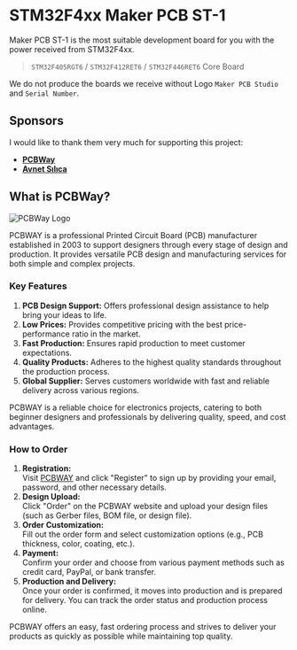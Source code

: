 # STM32F4xx Maker PCB ST-1
Maker PCB ST-1 is the most suitable development board for you with the power received from STM32F4xx.

> `STM32F405RGT6` / `STM32F412RET6` / `STM32F446RET6` Core Board

We do not produce the boards we receive without Logo `Maker PCB Studio` and `Serial Number`.





## Sponsors
I would like to thank them very much for supporting this project:
- **[PCBWay](https://www.pcbway.com/)**
- **[Avnet Sılıca](https://www.avnet.com/)**

## What is PCBWay?

![PCBWay Logo](https://makerpcb.com.tr/logo/PCBWay.jpg)

PCBWAY is a professional Printed Circuit Board (PCB) manufacturer established in 2003 to support designers through every stage of design and production. It provides versatile PCB design and manufacturing services for both simple and complex projects.

### Key Features

1. **PCB Design Support:** Offers professional design assistance to help bring your ideas to life.
2. **Low Prices:** Provides competitive pricing with the best price-performance ratio in the market.
3. **Fast Production:** Ensures rapid production to meet customer expectations.
4. **Quality Products:** Adheres to the highest quality standards throughout the production process.
5. **Global Supplier:** Serves customers worldwide with fast and reliable delivery across various regions.

PCBWAY is a reliable choice for electronics projects, catering to both beginner designers and professionals by delivering quality, speed, and cost advantages.

### How to Order

1. **Registration:**  
   Visit [PCBWAY](https://www.pcbway.com) and click "Register" to sign up by providing your email, password, and other necessary details.
2. **Design Upload:**  
   Click "Order" on the PCBWAY website and upload your design files (such as Gerber files, BOM file, or design file).
3. **Order Customization:**  
   Fill out the order form and select customization options (e.g., PCB thickness, color, coating, etc.).
4. **Payment:**  
   Confirm your order and choose from various payment methods such as credit card, PayPal, or bank transfer.
5. **Production and Delivery:**  
   Once your order is confirmed, it moves into production and is prepared for delivery. You can track the order status and production process online.

PCBWAY offers an easy, fast ordering process and strives to deliver your products as quickly as possible while maintaining top quality.
